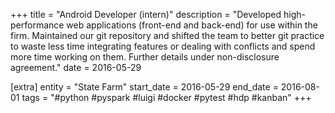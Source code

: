 +++
title = "Android Developer (intern)"
description = "Developed high-performance web applications (front-end and back-end) for use within the firm.  Maintained our git repository and shifted the team to better git practice to waste less time integrating features or dealing with conflicts and spend more time working on them.  Further details under non-disclosure agreement."
date = 2016-05-29

[extra]
entity = "State Farm"
start_date = 2016-05-29
end_date = 2016-08-01
tags = "#python #pyspark #luigi #docker #pytest #hdp #kanban"
+++
